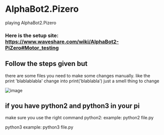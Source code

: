 # AlphaBot2.Pizero
playing AlphaBot2.Pizero
### Here is the setup site: https://www.waveshare.com/wiki/AlphaBot2-PiZero#Motor_testing

## Follow the steps given but
there are some files you need to make some changes manually.
like the print 'blablablabla'
change into print('blablabla')
just a smell thing to change

![image](https://github.com/jingxianthong/AlphaBot2.Pizero/assets/77329585/6f70ea4f-accf-4550-8446-9093ea174fbe)


## if you have python2 and python3 in your pi
make sure you use the right command
python2:
example: python2 file.py

python3
example: python3 file.py





